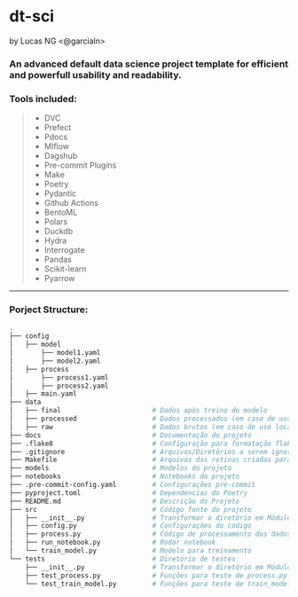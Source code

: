 # dt-sci
by Lucas NG <@garcialn>

### An advanced default data science project template for efficient and powerfull usability and readability.  

### Tools included:
> - DVC
> - Prefect
> - Pdocs
> - Mlflow
> - Dagshub
> - Pre-commit Plugins
> - Make
> - Poetry
> - Pydantic
> - Github Actions
> - BentoML
> - Polars
> - Duckdb
> - Hydra
> - Interrogate
> - Pandas
> - Scikit-learn
> - Pyarrow
---

### Porject Structure:
```bash
.
├── config
│   ├── model
│       ├── model1.yaml
│       ├── model2.yaml
│   ├── process
│       ├── process1.yaml
│       ├── process2.yaml
│   ├── main.yaml
├── data            
│   ├── final                       # Dados após treino do modelo
│   ├── processed                   # Dados processados (em caso de uso local)
│   ├── raw                         # Dados brutos (em caso de uso local)
├── docs                            # Documentação do projeto
├── .flake8                         # Configuração para formatação flake8
├── .gitignore                      # Arquivos/Diretórios a serem ignorados pelo git
├── Makefile                        # Arquivos das rotinas criadas para usar no terminal
├── models                          # Modelos do projeto
├── notebooks                       # Notebooks do projeto
├── .pre-commit-config.yaml         # Configurações pré-commit
├── pyproject.toml                  # Dependencias do Poetry
├── README.md                       # Descrição do Projeto
├── src                             # Código fonte do projeto
│   ├── __init__.py                 # Transformar o diretório em Módulo Python
│   ├── config.py                   # Configurações do código
│   ├── process.py                  # Código de processamento dos dados para treinamento do(s) modelo(s)
│   ├── run_notebook.py             # Rodar notebook
│   └── train_model.py              # Modelo para treinamento
└── tests                           # Diretório de testes
    ├── __init__.py                 # Transformar o diretório em Módulo Python
    ├── test_process.py             # Funções para teste de process.py
    └── test_train_model.py         # Funções para teste de train_model.py
```
